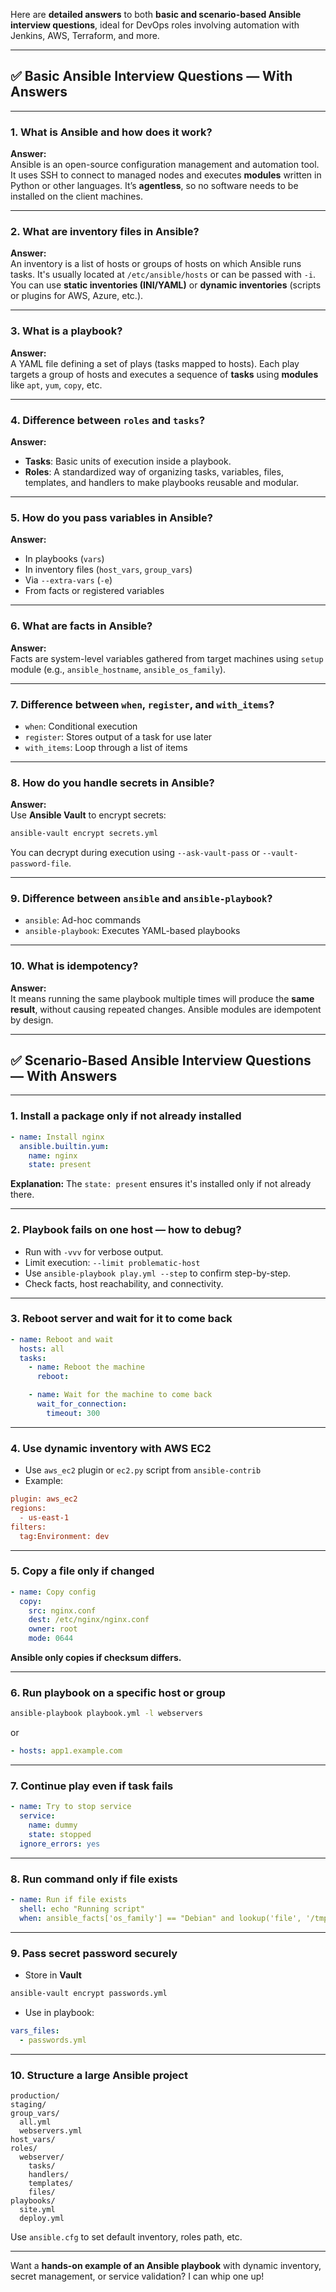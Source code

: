 Here are **detailed answers** to both **basic and scenario-based Ansible interview questions**, ideal for DevOps roles involving automation with Jenkins, AWS, Terraform, and more.

---

## ✅ **Basic Ansible Interview Questions — With Answers**

---

### **1. What is Ansible and how does it work?**
**Answer:**  
Ansible is an open-source configuration management and automation tool. It uses SSH to connect to managed nodes and executes **modules** written in Python or other languages. It’s **agentless**, so no software needs to be installed on the client machines.

---

### **2. What are inventory files in Ansible?**
**Answer:**  
An inventory is a list of hosts or groups of hosts on which Ansible runs tasks. It's usually located at `/etc/ansible/hosts` or can be passed with `-i`. You can use **static inventories (INI/YAML)** or **dynamic inventories** (scripts or plugins for AWS, Azure, etc.).

---

### **3. What is a playbook?**
**Answer:**  
A YAML file defining a set of plays (tasks mapped to hosts). Each play targets a group of hosts and executes a sequence of **tasks** using **modules** like `apt`, `yum`, `copy`, etc.

---

### **4. Difference between `roles` and `tasks`?**
**Answer:**
- **Tasks**: Basic units of execution inside a playbook.
- **Roles**: A standardized way of organizing tasks, variables, files, templates, and handlers to make playbooks reusable and modular.

---

### **5. How do you pass variables in Ansible?**
**Answer:**
- In playbooks (`vars`)
- In inventory files (`host_vars`, `group_vars`)
- Via `--extra-vars` (`-e`)
- From facts or registered variables

---

### **6. What are facts in Ansible?**
**Answer:**  
Facts are system-level variables gathered from target machines using `setup` module (e.g., `ansible_hostname`, `ansible_os_family`).

---

### **7. Difference between `when`, `register`, and `with_items`?**
- `when`: Conditional execution
- `register`: Stores output of a task for use later
- `with_items`: Loop through a list of items

---

### **8. How do you handle secrets in Ansible?**
**Answer:**  
Use **Ansible Vault** to encrypt secrets:
```bash
ansible-vault encrypt secrets.yml
```
You can decrypt during execution using `--ask-vault-pass` or `--vault-password-file`.

---

### **9. Difference between `ansible` and `ansible-playbook`?**
- `ansible`: Ad-hoc commands
- `ansible-playbook`: Executes YAML-based playbooks

---

### **10. What is idempotency?**
**Answer:**  
It means running the same playbook multiple times will produce the **same result**, without causing repeated changes. Ansible modules are idempotent by design.

---

## ✅ **Scenario-Based Ansible Interview Questions — With Answers**

---

### **1. Install a package only if not already installed**
```yaml
- name: Install nginx
  ansible.builtin.yum:
    name: nginx
    state: present
```
**Explanation:** The `state: present` ensures it's installed only if not already there.

---

### **2. Playbook fails on one host — how to debug?**
- Run with `-vvv` for verbose output.
- Limit execution: `--limit problematic-host`
- Use `ansible-playbook play.yml --step` to confirm step-by-step.
- Check facts, host reachability, and connectivity.

---

### **3. Reboot server and wait for it to come back**
```yaml
- name: Reboot and wait
  hosts: all
  tasks:
    - name: Reboot the machine
      reboot:

    - name: Wait for the machine to come back
      wait_for_connection:
        timeout: 300
```

---

### **4. Use dynamic inventory with AWS EC2**
- Use `aws_ec2` plugin or `ec2.py` script from `ansible-contrib`
- Example:
```ini
plugin: aws_ec2
regions:
  - us-east-1
filters:
  tag:Environment: dev
```

---

### **5. Copy a file only if changed**
```yaml
- name: Copy config
  copy:
    src: nginx.conf
    dest: /etc/nginx/nginx.conf
    owner: root
    mode: 0644
```
**Ansible only copies if checksum differs.**

---

### **6. Run playbook on a specific host or group**
```bash
ansible-playbook playbook.yml -l webservers
```
or
```yaml
- hosts: app1.example.com
```

---

### **7. Continue play even if task fails**
```yaml
- name: Try to stop service
  service:
    name: dummy
    state: stopped
  ignore_errors: yes
```

---

### **8. Run command only if file exists**
```yaml
- name: Run if file exists
  shell: echo "Running script"
  when: ansible_facts['os_family'] == "Debian" and lookup('file', '/tmp/myfile.txt', errors='ignore') != ""
```

---

### **9. Pass secret password securely**
- Store in **Vault**
```bash
ansible-vault encrypt passwords.yml
```
- Use in playbook:
```yaml
vars_files:
  - passwords.yml
```

---

### **10. Structure a large Ansible project**
```text
production/
staging/
group_vars/
  all.yml
  webservers.yml
host_vars/
roles/
  webserver/
    tasks/
    handlers/
    templates/
    files/
playbooks/
  site.yml
  deploy.yml
```
Use `ansible.cfg` to set default inventory, roles path, etc.

---

Want a **hands-on example of an Ansible playbook** with dynamic inventory, secret management, or service validation? I can whip one up!
